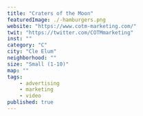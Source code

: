 ```yaml
---
title: "Craters of the Moon"
featuredImage: ./-hamburgers.png
website: "https://www.cotm-marketing.com/"
twit: "https://twitter.com/COTMmarketing"
inst: ""
category: "C"
city: "Cle Elum"
neighborhood: ""
size: "Small (1-10)"
map: ""
tags:
    - advertising
    - marketing
    - video
published: true
---
```





